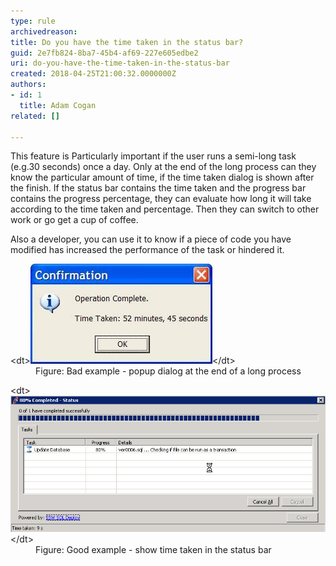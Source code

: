 ```yaml
---
type: rule
archivedreason: 
title: Do you have the time taken in the status bar?
guid: 2e7fb824-8ba7-45b4-af69-227e605edbe2
uri: do-you-have-the-time-taken-in-the-status-bar
created: 2018-04-25T21:00:32.0000000Z
authors:
- id: 1
  title: Adam Cogan
related: []

---
```


This feature is Particularly important if the user runs a semi-long task (e.g.30 seconds) once a day. Only at the end of the long process can they know the particular amount of time, if the time taken dialog is shown after the finish. If the status bar contains the time taken and the progress bar contains the progress percentage, they can evaluate how long it will take according to the time taken and percentage. Then they can switch to other work or go get a cup of coffee.

Also a developer, you can use it to know if a piece of code you have modified has increased the performance of the task or hindered it.

<!--endintro-->
<dl class="badImage">&lt;dt&gt;<img src="TimeTaken_Bad.jpg" alt="TimeTaken_Bad.jpg">&lt;/dt&gt;<dd>Figure: Bad example - popup dialog at the end of a long process</dd></dl><dl class="goodImage">&lt;dt&gt;<img src="TimeTaken_Good.jpg" alt="TimeTaken_Good.jpg">&lt;/dt&gt;<dd>Figure: Good example - show time taken in the status bar</dd></dl>
